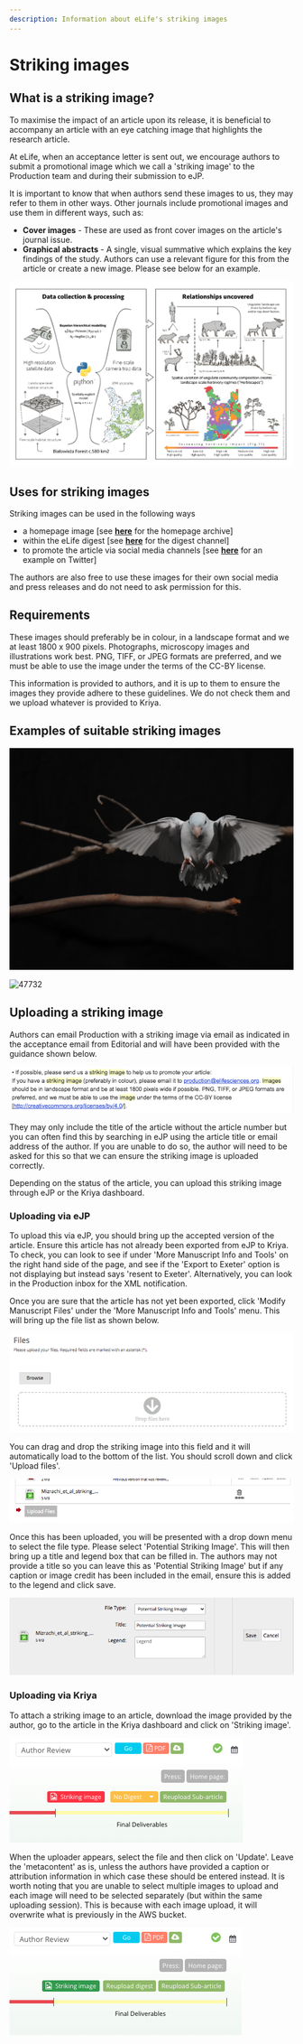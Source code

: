 ```yaml
---
description: Information about eLife's striking images
---
```


# Striking images

## **What is a striking image?** 

To maximise the impact of an article upon its release, it is beneficial to accompany an article with an eye catching image that highlights the research article. 

At eLife, when an acceptance letter is sent out, we encourage authors to submit a promotional image which we call a 'striking image' to the Production team and during their submission to eJP.

It is important to know that when authors send these images to us, they may refer to them in other ways. Other journals include promotional images and use them in different ways, such as: 

* **Cover images** - These are used as front cover images on the article's journal issue. 
* **Graphical abstracts** - A single, visual summative which explains the key findings of the study. Authors can use a relevant figure for this from the article or create a new image.  Please see below for an example. 

![This was submitted for 44937, though at eLife we do not typically include or host these on our website.](../../.gitbook/assets/bialowieza_graphical_abstract_proceso4-editado2.jpg)

## **Uses for striking images**

Striking images can be used in the following ways 

* a homepage image \[see [**here**](https://elifesciences.org/archive/2020) for the homepage archive\]
* within the eLife digest \[see [**here**](https://elifesciences.org/digests) for the digest channel\] 
* to promote the article via social media channels \[see [**here**](https://twitter.com/eLife/status/1278358999386259457) for an example on Twitter\]

The authors are also free to use these images for their own social media and press releases and do not need to ask permission for this. 

## **Requirements** 

These images should preferably be in colour, in a landscape format and we at least 1800 x 900 pixels. Photographs, microscopy images and illustrations work best. PNG, TIFF, or JPEG formats are preferred, and we must be able to use the image under the terms of the CC-BY license. 

This information is provided to authors, and it is up to them to ensure the images they provide adhere to these guidelines. We do not check them and we upload whatever is provided to Kriya. 

## Examples of suitable striking images

 

![46415](../../.gitbook/assets/46415-a_striking_image.png)

 

![47732](../../.gitbook/assets/47732-a_striking_image.jpg)

## Uploading a striking image 

Authors can email Production with a striking image via email as indicated in the acceptance email from Editorial and will have been provided with the guidance shown below.

![](../../.gitbook/assets/screen-shot-2020-07-02-at-13.49.22.png)

They may only include the title of the article without the article number but you can often find this by searching in eJP using the article title or email address of the author. If you are unable to do so, the author will need to be asked for this so that we can ensure the striking image is uploaded correctly. 

Depending on the status of the article, you can upload this striking image through eJP or the Kriya dashboard. 

### **Uploading via eJP** 

To upload this via eJP, you should bring up the accepted version of the article. Ensure this article has not already been exported from eJP to Kriya. To check, you can look to see if under  'More Manuscript Info and Tools' on the right hand side of the page, and see if the 'Export to Exeter' option is not displaying but instead says 'resent to Exeter'. Alternatively, you can look in the Production inbox for the XML notification.  

 Once you are sure that the article has not yet been exported, click 'Modify Manuscript Files' under the 'More Manuscript Info and Tools' menu. This will bring up the file list as shown below.  

![](../../.gitbook/assets/screen-shot-2020-07-02-at-13.58.59.png)

You can drag and drop the striking image into this field and it will automatically load to the bottom of the list. You should scroll down and click 'Upload files'.

![](../../.gitbook/assets/screen-shot-2020-07-02-at-14.00.51.png)

Once this has been uploaded, you will be presented with a drop down menu to select the file type. Please select 'Potential Striking Image'. This will then bring up a title and legend box that can be filled in. The authors may not provide a title so you can leave this as 'Potential Striking Image' but if any caption or image credit has been included in the email, ensure this is added to the legend and click save. 

![](../../.gitbook/assets/screen-shot-2020-07-02-at-14.02.01.png)



### Uploading via Kriya 

To attach a striking image to an article, download the image provided by the author, go to the article in the Kriya dashboard and click on 'Striking image'. 

![](../../.gitbook/assets/screenshot-2020-06-17-at-12.03.26%20%283%29.png)

When the uploader appears, select the file and then click on 'Update'. Leave the 'metacontent' as is, unless the authors have provided a caption or attribution information in which case these should be entered instead. It is worth noting that you are unable to select multiple images to upload and each image will need to be selected separately \(but within the same uploading session\). This is because with each image upload, it will overwrite what is previously in the AWS bucket. 

![](../../.gitbook/assets/screenshot-2020-06-17-at-12.03.45%20%283%29.png)





